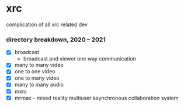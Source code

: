 # xrc
complication of all xrc related dev

### directory breakdown, 2020 – 2021

- [x] broadcast
    - broadcast and viewer one way communication
- [x] many to many video
- [x] one to one video 
- [x] one to many video
- [x] many to many audio
- [x] mxrc
- [x] mrmac - mixed reality multiuser asynchronous collaboration system